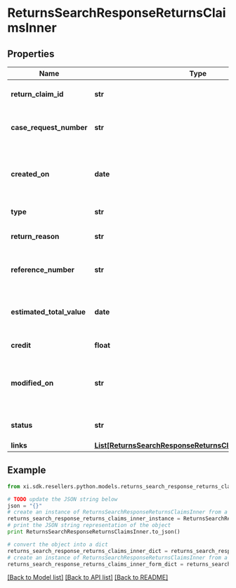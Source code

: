 # ReturnsSearchResponseReturnsClaimsInner


## Properties

Name | Type | Description | Notes
------------ | ------------- | ------------- | -------------
**return_claim_id** | **str** | A unique return claim Id. | [optional] 
**case_request_number** | **str** | A unique return request number. | [optional] 
**created_on** | **date** | The date on which the return request was created.  | [optional] 
**type** | **str** | Type of request. | [optional] 
**return_reason** | **str** | The reason for the return. | [optional] 
**reference_number** | **str** | The reference number for the return. | [optional] 
**estimated_total_value** | **date** | The estimated total value of the return. | [optional] 
**credit** | **float** | The amount of credit. | [optional] 
**modified_on** | **str** | The date on which the return request was last updated. | [optional] 
**status** | **str** | The status of the request. | [optional] 
**links** | [**List[ReturnsSearchResponseReturnsClaimsInnerLinksInner]**](ReturnsSearchResponseReturnsClaimsInnerLinksInner.md) |  | [optional] 

## Example

```python
from xi.sdk.resellers.python.models.returns_search_response_returns_claims_inner import ReturnsSearchResponseReturnsClaimsInner

# TODO update the JSON string below
json = "{}"
# create an instance of ReturnsSearchResponseReturnsClaimsInner from a JSON string
returns_search_response_returns_claims_inner_instance = ReturnsSearchResponseReturnsClaimsInner.from_json(json)
# print the JSON string representation of the object
print ReturnsSearchResponseReturnsClaimsInner.to_json()

# convert the object into a dict
returns_search_response_returns_claims_inner_dict = returns_search_response_returns_claims_inner_instance.to_dict()
# create an instance of ReturnsSearchResponseReturnsClaimsInner from a dict
returns_search_response_returns_claims_inner_form_dict = returns_search_response_returns_claims_inner.from_dict(returns_search_response_returns_claims_inner_dict)
```
[[Back to Model list]](../README.md#documentation-for-models) [[Back to API list]](../README.md#documentation-for-api-endpoints) [[Back to README]](../README.md)


